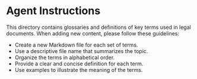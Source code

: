 # Agent Instructions

This directory contains glossaries and definitions of key terms used in legal documents. When adding new content, please follow these guidelines:

- Create a new Markdown file for each set of terms.
- Use a descriptive file name that summarizes the topic.
- Organize the terms in alphabetical order.
- Provide a clear and concise definition for each term.
- Use examples to illustrate the meaning of the terms.

